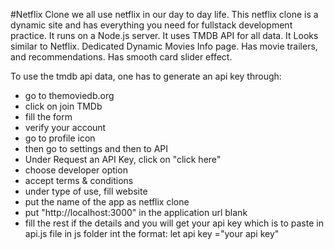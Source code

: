 #Netflix Clone
we all use netflix in our day to day life. 
This netflix clone is a dynamic site and has everything you need for fullstack development practice. 
It runs on a Node.js server. 
It uses TMDB API for all data.
It Looks similar to Netflix.
Dedicated Dynamic Movies Info page.
Has movie trailers, and recommendations.
Has smooth card slider effect.

To use the tmdb api data, one has to generate an api key through:
- go to themoviedb.org
- click on join TMDb
- fill the form
- verify your account
- go to profile icon
- then go to settings and then to API
- Under Request an API Key, click on "click here"
- choose developer option
- accept terms & conditions
- under type of use, fill website
- put the name of the app as netflix clone
- put "http://localhost:3000" in the application url blank
- fill the rest if the details and you will get your api key which is to paste in api.js file in js folder int the format: let api key ="your api key"
